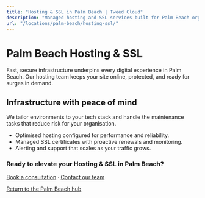 ```yaml
---
title: "Hosting & SSL in Palm Beach | Tweed Cloud"
description: "Managed hosting and SSL services built for Palm Beach organisations."
url: "/locations/palm-beach/hosting-ssl/"
---
```


# Palm Beach Hosting & SSL

Fast, secure infrastructure underpins every digital experience in Palm Beach. Our hosting team keeps your site online, protected, and ready for surges in demand.

## Infrastructure with peace of mind

We tailor environments to your tech stack and handle the maintenance tasks that reduce risk for your organisation.

- Optimised hosting configured for performance and reliability.
- Managed SSL certificates with proactive renewals and monitoring.
- Alerting and support that scales as your traffic grows.

### Ready to elevate your Hosting & SSL in Palm Beach?

[Book a consultation](/consultation/) · [Contact our team](/contact/)

[Return to the Palm Beach hub](/locations/palm-beach/)
